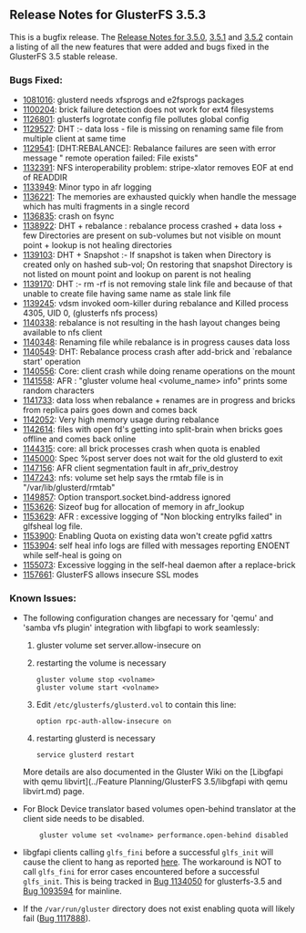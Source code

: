 ## Release Notes for GlusterFS 3.5.3

This is a bugfix release. The [Release Notes for 3.5.0](./3.5.0.md),
[3.5.1](./3.5.1.md) and [3.5.2](./3.5.2.md) contain a listing of all the new
features that were added and bugs fixed in the GlusterFS 3.5 stable release.

### Bugs Fixed:

- [1081016](https://bugzilla.redhat.com/1081016): glusterd needs xfsprogs and e2fsprogs packages
- [1100204](https://bugzilla.redhat.com/1100204): brick failure detection does not work for ext4 filesystems
- [1126801](https://bugzilla.redhat.com/1126801): glusterfs logrotate config file pollutes global config
- [1129527](https://bugzilla.redhat.com/1129527): DHT :- data loss - file is missing on renaming same file from multiple client at same time
- [1129541](https://bugzilla.redhat.com/1129541): [DHT:REBALANCE]: Rebalance failures are seen with error message  " remote operation failed: File exists"
- [1132391](https://bugzilla.redhat.com/1132391): NFS interoperability problem: stripe-xlator removes EOF at end of READDIR
- [1133949](https://bugzilla.redhat.com/1133949): Minor typo in afr logging
- [1136221](https://bugzilla.redhat.com/1136221): The memories are exhausted quickly when handle the message which has multi fragments in a single record
- [1136835](https://bugzilla.redhat.com/1136835): crash on fsync
- [1138922](https://bugzilla.redhat.com/1138922): DHT + rebalance : rebalance process crashed + data loss + few Directories are present on sub-volumes but not visible on mount point + lookup is not healing directories
- [1139103](https://bugzilla.redhat.com/1139103): DHT + Snapshot :- If snapshot is taken when Directory is created only on hashed sub-vol; On restoring that snapshot Directory is not listed on mount point and lookup on parent is not healing
- [1139170](https://bugzilla.redhat.com/1139170): DHT :- rm -rf is not removing stale link file and because of that unable to create file having same name as stale link file
- [1139245](https://bugzilla.redhat.com/1139245): vdsm invoked oom-killer during rebalance and Killed process 4305, UID 0, (glusterfs nfs process)
- [1140338](https://bugzilla.redhat.com/1140338): rebalance is not resulting in the hash layout changes being available to nfs client
- [1140348](https://bugzilla.redhat.com/1140348): Renaming file while rebalance is in progress causes data loss
- [1140549](https://bugzilla.redhat.com/1140549): DHT: Rebalance process crash after add-brick and `rebalance start' operation
- [1140556](https://bugzilla.redhat.com/1140556): Core: client crash while doing rename operations on the mount
- [1141558](https://bugzilla.redhat.com/1141558): AFR : "gluster volume heal <volume_name> info" prints some random characters
- [1141733](https://bugzilla.redhat.com/1141733): data loss when rebalance + renames are in progress and bricks from replica pairs goes down and comes back
- [1142052](https://bugzilla.redhat.com/1142052): Very high memory usage during rebalance
- [1142614](https://bugzilla.redhat.com/1142614): files with open fd's getting into split-brain when bricks goes offline and comes back online
- [1144315](https://bugzilla.redhat.com/1144315): core: all brick processes crash when quota is enabled
- [1145000](https://bugzilla.redhat.com/1145000): Spec %post server does not wait for the old glusterd to exit
- [1147156](https://bugzilla.redhat.com/1147156): AFR client segmentation fault in afr_priv_destroy
- [1147243](https://bugzilla.redhat.com/1147243): nfs: volume set help says the rmtab file is in "/var/lib/glusterd/rmtab"
- [1149857](https://bugzilla.redhat.com/1149857): Option transport.socket.bind-address ignored
- [1153626](https://bugzilla.redhat.com/1153626): Sizeof bug for allocation of memory in afr_lookup
- [1153629](https://bugzilla.redhat.com/1153629): AFR : excessive logging of "Non blocking entrylks failed" in glfsheal log file.
- [1153900](https://bugzilla.redhat.com/1153900): Enabling Quota on existing data won't create pgfid xattrs
- [1153904](https://bugzilla.redhat.com/1153904): self heal info logs are filled with messages reporting ENOENT while self-heal is going on
- [1155073](https://bugzilla.redhat.com/1155073): Excessive logging in the self-heal daemon after a replace-brick
- [1157661](https://bugzilla.redhat.com/1157661): GlusterFS allows insecure SSL modes

### Known Issues:

- The following configuration changes are necessary for 'qemu' and 'samba vfs
  plugin' integration with libgfapi to work seamlessly:

   1. gluster volume set <volname> server.allow-insecure on
   2. restarting the volume is necessary

       ~~~
       gluster volume stop <volname>
       gluster volume start <volname>
       ~~~

   3. Edit `/etc/glusterfs/glusterd.vol` to contain this line:

       ~~~
       option rpc-auth-allow-insecure on
       ~~~

   4. restarting glusterd is necessary

       ~~~
       service glusterd restart
       ~~~

   More details are also documented in the Gluster Wiki on the [Libgfapi with qemu libvirt](../Feature Planning/GlusterFS 3.5/libgfapi with qemu libvirt.md) page.

- For Block Device translator based volumes open-behind translator at the
  client side needs to be disabled.

          gluster volume set <volname> performance.open-behind disabled

- libgfapi clients calling `glfs_fini` before a successful `glfs_init` will cause the client to
  hang as reported [here](http://lists.gnu.org/archive/html/gluster-devel/2014-04/msg00179.html).
  The workaround is NOT to call `glfs_fini` for error cases encountered before a successful
  `glfs_init`. This is being tracked in [Bug 1134050](https://bugzilla.redhat.com/1134050) for
  glusterfs-3.5 and [Bug 1093594](https://bugzilla.redhat.com/1093594) for mainline.

- If the `/var/run/gluster` directory does not exist enabling quota will likely
  fail ([Bug 1117888](https://bugzilla.redhat.com/show_bug.cgi?id=1117888)).
